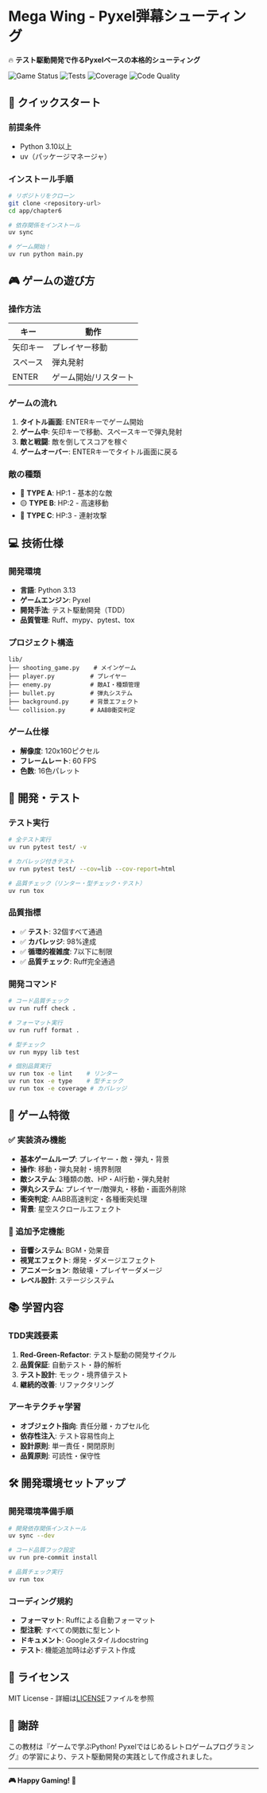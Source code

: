 # Mega Wing - Pyxel弾幕シューティング

🔥 **テスト駆動開発で作るPyxelベースの本格的シューティング**

![Game Status](https://img.shields.io/badge/Status-Complete-brightgreen)
![Tests](https://img.shields.io/badge/Tests-32%20passed-brightgreen)
![Coverage](https://img.shields.io/badge/Coverage-98%25-brightgreen)
![Code Quality](https://img.shields.io/badge/Code%20Quality-A+-brightgreen)

## 🚀 クイックスタート

### 前提条件
- Python 3.10以上
- uv（パッケージマネージャ）

### インストール手順
```bash
# リポジトリをクローン
git clone <repository-url>
cd app/chapter6

# 依存関係をインストール
uv sync

# ゲーム開始！
uv run python main.py
```

## 🎮 ゲームの遊び方

### 操作方法
| キー | 動作 |
|------|------|
| 矢印キー | プレイヤー移動 |
| スペース | 弾丸発射 |
| ENTER | ゲーム開始/リスタート |

### ゲームの流れ
1. **タイトル画面**: ENTERキーでゲーム開始
2. **ゲーム中**: 矢印キーで移動、スペースキーで弾丸発射
3. **敵と戦闘**: 敵を倒してスコアを稼ぐ
4. **ゲームオーバー**: ENTERキーでタイトル画面に戻る

### 敵の種類
- 🔵 **TYPE A**: HP:1 - 基本的な敵
- 🟡 **TYPE B**: HP:2 - 高速移動
- 🔴 **TYPE C**: HP:3 - 連射攻撃

## 💻 技術仕様

### 開発環境
- **言語**: Python 3.13
- **ゲームエンジン**: Pyxel
- **開発手法**: テスト駆動開発（TDD）
- **品質管理**: Ruff、mypy、pytest、tox

### プロジェクト構造
```
lib/
├── shooting_game.py    # メインゲーム
├── player.py          # プレイヤー
├── enemy.py           # 敵AI・種類管理
├── bullet.py          # 弾丸システム
├── background.py      # 背景エフェクト
└── collision.py       # AABB衝突判定
```

### ゲーム仕様
- **解像度**: 120x160ピクセル
- **フレームレート**: 60 FPS
- **色数**: 16色パレット

## 🧪 開発・テスト

### テスト実行
```bash
# 全テスト実行
uv run pytest test/ -v

# カバレッジ付きテスト
uv run pytest test/ --cov=lib --cov-report=html

# 品質チェック（リンター・型チェック・テスト）
uv run tox
```

### 品質指標
- ✅ **テスト**: 32個すべて通過
- ✅ **カバレッジ**: 98%達成
- ✅ **循環的複雑度**: 7以下に制限
- ✅ **品質チェック**: Ruff完全通過

### 開発コマンド
```bash
# コード品質チェック
uv run ruff check .

# フォーマット実行
uv run ruff format .

# 型チェック
uv run mypy lib test

# 個別品質実行
uv run tox -e lint    # リンター
uv run tox -e type    # 型チェック
uv run tox -e coverage # カバレッジ
```

## 🎯 ゲーム特徴

### ✅ 実装済み機能
- **基本ゲームループ**: プレイヤー・敵・弾丸・背景
- **操作**: 移動・弾丸発射・境界制限
- **敵システム**: 3種類の敵、HP・AI行動・弾丸発射
- **弾丸システム**: プレイヤー/敵弾丸・移動・画面外削除
- **衝突判定**: AABB高速判定・各種衝突処理
- **背景**: 星空スクロールエフェクト

### 🔄 追加予定機能
- **音響システム**: BGM・効果音
- **視覚エフェクト**: 爆発・ダメージエフェクト
- **アニメーション**: 敵破壊・プレイヤーダメージ
- **レベル設計**: ステージシステム

## 📚 学習内容

### TDD実践要素
1. **Red-Green-Refactor**: テスト駆動の開発サイクル
2. **品質保証**: 自動テスト・静的解析
3. **テスト設計**: モック・境界値テスト
4. **継続的改善**: リファクタリング

### アーキテクチャ学習
- **オブジェクト指向**: 責任分離・カプセル化
- **依存性注入**: テスト容易性向上
- **設計原則**: 単一責任・開閉原則
- **品質原則**: 可読性・保守性

## 🛠️ 開発環境セットアップ

### 開発環境準備手順
```bash
# 開発依存関係インストール
uv sync --dev

# コード品質フック設定
uv run pre-commit install

# 品質チェック実行
uv run tox
```

### コーディング規約
- **フォーマット**: Ruffによる自動フォーマット
- **型注釈**: すべての関数に型ヒント
- **ドキュメント**: Googleスタイルdocstring
- **テスト**: 機能追加時は必ずテスト作成

## 📄 ライセンス

MIT License - 詳細は[LICENSE](LICENSE)ファイルを参照

## 🎉 謝辞

この教材は『ゲームで学ぶPython! Pyxelではじめるレトロゲームプログラミング』の学習により、テスト駆動開発の実践として作成されました。

---

**🎮 Happy Gaming! 🚀**